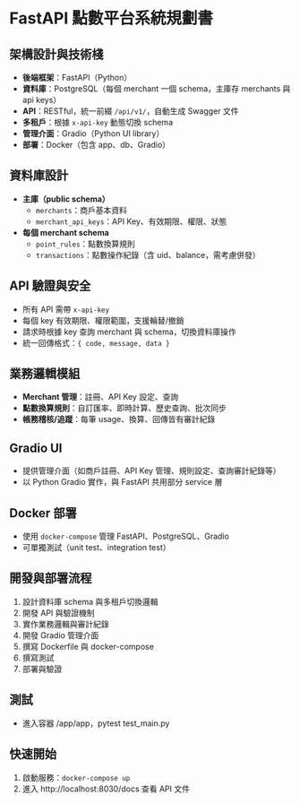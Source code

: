 # FastAPI 點數平台系統規劃書

## 架構設計與技術棧
- **後端框架**：FastAPI（Python）
- **資料庫**：PostgreSQL（每個 merchant 一個 schema，主庫存 merchants 與 api keys）
- **API**：RESTful，統一前綴 `/api/v1/`，自動生成 Swagger 文件
- **多租戶**：根據 `x-api-key` 動態切換 schema
- **管理介面**：Gradio（Python UI library）
- **部署**：Docker（包含 app、db、Gradio）

## 資料庫設計
- **主庫（public schema）**
    - `merchants`：商戶基本資料
    - `merchant_api_keys`：API Key、有效期限、權限、狀態
- **每個 merchant schema**
    - `point_rules`：點數換算規則
    - `transactions`：點數操作紀錄（含 uid、balance，需考慮併發）

## API 驗證與安全
- 所有 API 需帶 `x-api-key`
- 每個 key 有效期限、權限範圍，支援輪替/撤銷
- 請求時根據 key 查詢 merchant 與 schema，切換資料庫操作
- 統一回傳格式：`{ code, message, data }`

## 業務邏輯模組
- **Merchant 管理**：註冊、API Key 設定、查詢
- **點數換算規則**：自訂匯率、即時計算、歷史查詢、批次同步
- **帳務稽核/追蹤**：每筆 usage、換算、回傳皆有審計紀錄

## Gradio UI
- 提供管理介面（如商戶註冊、API Key 管理、規則設定、查詢審計紀錄等）
- 以 Python Gradio 實作，與 FastAPI 共用部分 service 層

## Docker 部署
- 使用 `docker-compose` 管理 FastAPI、PostgreSQL、Gradio
- 可單獨測試（unit test、integration test）

## 開發與部署流程
1. 設計資料庫 schema 與多租戶切換邏輯
2. 開發 API 與驗證機制
3. 實作業務邏輯與審計紀錄
4. 開發 Gradio 管理介面
5. 撰寫 Dockerfile 與 docker-compose
6. 撰寫測試
7. 部署與驗證

## 測試 
- 進入容器 /app/app，pytest test_main.py

## 快速開始

1. 啟動服務：`docker-compose up`
2. 進入 http://localhost:8030/docs 查看 API 文件
